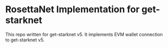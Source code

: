 # RosettaNet Implementation for get-starknet

This repo written for get-starknet v5. It implements EVM wallet connection to get-starknet v5.

